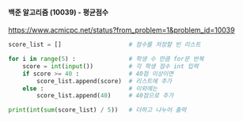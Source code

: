 #### 백준 알고리즘 (10039) - 평균점수

 https://www.acmicpc.net/status?from_problem=1&problem_id=10039



```python
score_list = []                   # 점수를 저장할 빈 리스트

for i in range(5) :               # 학생 수 만큼 for문 반복
    score = int(input())          # 각 학생 점수 int 입력
    if score >= 40 :              # 40점 이상이면 
        score_list.append(score)  # 리스트에 추가
    else :                        # 이외에는  
        score_list.append(40)     # 40점으로 추가

print(int(sum(score_list) / 5))   # 더하고 나누어 출력
```

